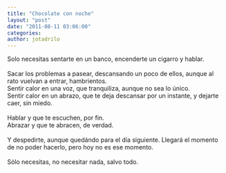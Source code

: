 ```yaml
---
title: "Chocolate con noche"
layout: "post"
date: "2011-08-11 03:06:00"
categories: 
author: jotadrilo
---
```


<div class="css-full-post-content js-full-post-content">
Solo necesitas sentarte en un banco, encenderte un cigarro y hablar.<br /><br />Sacar los problemas a pasear, descansando un poco de ellos, aunque al rato vuelvan a entrar, hambrientos.<br />Sentir calor en una voz, que tranquiliza, aunque no sea lo único.<br />Sentir calor en un abrazo, que te deja descansar por un instante, y dejarte caer, sin miedo.<br /><br />Hablar y que te escuchen, por fin.<br />Abrazar y que te abracen, de verdad.<br /><br />Y despedirte, aunque quedándo para el día siguiente. Llegará el momento de no poder hacerlo, pero hoy no es ese momento.<br /><br />Sólo necesitas, no necesitar nada, salvo todo.<br /><br /><br /><br /><div class="separator" style="clear: both; text-align: center;"><object class="BLOGGER-youtube-video" classid="clsid:D27CDB6E-AE6D-11cf-96B8-444553540000" codebase="http://download.macromedia.com/pub/shockwave/cabs/flash/swflash.cab#version=6,0,40,0" data-thumbnail-src="http://3.gvt0.com/vi/1vkp3eqV0rM/0.jpg" height="266" width="320"><param name="movie" value="http://www.youtube.com/v/1vkp3eqV0rM&fs=1&source=uds" /><param name="bgcolor" value="#FFFFFF" /><embed width="320" height="266"  src="http://www.youtube.com/v/1vkp3eqV0rM&fs=1&source=uds" type="application/x-shockwave-flash"></embed></object></div>
</div>